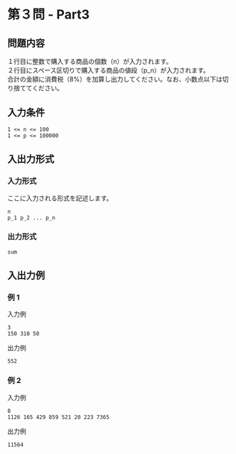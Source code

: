 # 第３問 - Part3

## 問題内容
１行目に整数で購入する商品の個数（n）が入力されます。  
２行目にスペース区切りで購入する商品の値段（p_n）が入力されます。  
合計の金額に消費税（8%）を加算し出力してください。なお、小数点以下は切り捨ててください。  

## 入力条件
```
1 <= n <= 100
1 <= p <= 100000
```

## 入出力形式

### 入力形式
ここに入力される形式を記述します。
```
n
p_1 p_2 ... p_n
```

### 出力形式
```
sum
```

## 入出力例

### 例 1
入力例
```
3
150 310 50
```

出力例
```
552
```

### 例 2
入力例
```
8
1126 165 429 859 521 20 223 7365
```

出力例
```
11564
```
